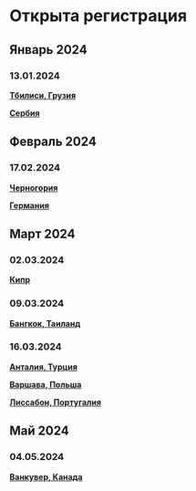 # Открыта регистрация

## Январь 2024

### 13.01.2024

**[Тбилиси, Грузия](/./upcoming-events/tbilisi.md)**

**[Сербия](/./upcoming-events/serbia.md)**

## Февраль 2024

### 17.02.2024

**[Черногория](/./upcoming-events/montenegro.md)**

**[Германия](/./upcoming-events/germany.md)**

## Март 2024

### 02.03.2024

**[Кипр](/./upcoming-events/cyprus.md)**

### 09.03.2024

**[Бангкок, Таиланд](/./upcoming-events/bangkok.md)**

### 16.03.2024

**[Анталия, Турция](/./upcoming-events/Antalya.md)**

**[Варшава, Польша](/./upcoming-events/warsaw.md)**

**[Лиссабон, Португалия](/./upcoming-events/Portugal.md)**

## Май 2024

### 04.05.2024

**[Ванкувер, Канада](/./upcoming-events/canada.md)**
